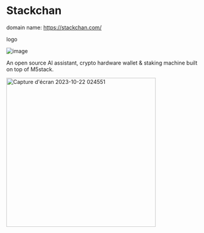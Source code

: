 # Stackchan 

domain name: https://stackchan.com/

logo 

![image](https://github.com/DavidDerhy/M5StackBot/assets/15603952/6e27a3a9-0cd5-403d-8c94-f309f8278482)


An open source AI assistant, crypto hardware wallet & staking machine built on top of M5stack.


<img width="392" alt="Capture d'écran 2023-10-22 024551" src="https://github.com/DavidDerhy/M5StackBot/assets/15603952/1117541e-a602-467d-b756-c4a8f8b00dd8">

